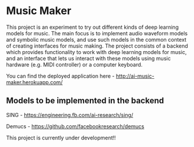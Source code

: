 # Music Maker

This project is an experiment to try out different kinds of deep learning models for music. The main focus is to implement audio waveform models and symbolic music models, and use such models in the common context of creating interfaces for music making. The project consists of a backend which provides functionality to work with deep learning models for music, and an interface that lets us interact with these models using music hardware (e.g. MIDI controller) or a computer keyboard.

You can find the deployed application here - http://ai-music-maker.herokuapp.com/

## Models to be implemented in the backend

SING - https://engineering.fb.com/ai-research/sing/

Demucs - https://github.com/facebookresearch/demucs

This project is currently under development!!

